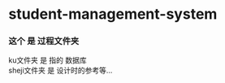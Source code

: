 # student-management-system
<!-- 学生管理系统 -->

<h3>这个 是 过程文件夹</h3>

ku文件夹 是 指的 数据库<br>
sheji文件夹 是 设计时的参考等...